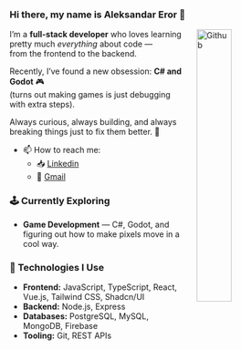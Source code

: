 ### Hi there, my name is Aleksandar Eror 👋

<img width="35%" align="right" alt="Github" style="margin-left: 25px;" src="https://media2.giphy.com/media/v1.Y2lkPTc5MGI3NjExbWk2a2U3M3B5cjYwcnVidXptMnppdmF0azRqNjJtcmdjZWV3MDQ4dCZlcD12MV9pbnRlcm5hbF9naWZfYnlfaWQmY3Q9Zw/lJNoBCvQYp7nq/giphy.gif" />

I’m a **full-stack developer** who loves learning pretty much *everything* about code —  
from the frontend to the backend.  

Recently, I’ve found a new obsession: **C# and Godot** 🎮  
(turns out making games is just debugging with extra steps).

Always curious, always building, and always breaking things just to fix them better. 🚀

- 📫 How to reach me: 
    - 📥 [Linkedin](https://www.linkedin.com/in/eroraleksandar/) 
    - 📩 [Gmail](mailto:eror.aleksandar01@gmail.com)

### 🕹️ Currently Exploring
- **Game Development** — C#, Godot, and figuring out how to make pixels move in a cool way.

### 🧰 Technologies I Use
- **Frontend:** JavaScript, TypeScript, React, Vue.js, Tailwind CSS, Shadcn/UI  
- **Backend:** Node.js, Express  
- **Databases:** PostgreSQL, MySQL, MongoDB, Firebase  
- **Tooling:** Git, REST APIs
